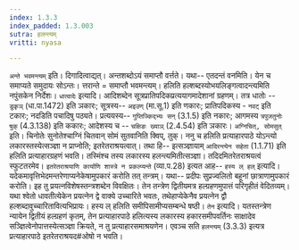 ```yaml
---
index: 1.3.3
index_padded: 1.3.003
sutra: हलन्त्यम्
vritti: nyasa

---
```

`अन्ते भवमन्त्यम्` इति। दिगादित्वाद्यत्। अन्तशब्दोऽयं समाप्तौ वर्त्तते। यथा-- एतदन्तं वनमिति। येन च समाप्यते समुदायः सोऽन्तः। त्तरान्ते = समाप्तौ भवमन्त्यम्। हलिति हल्शब्दस्योभयलिङ्गत्वादन्त्यमिति नपुंसकेन निर्देशः। `धात्वादेः` इत्यादि। आदिशब्देन सूत्रप्रातिपदिकप्रत्ययागमादेशानां ग्रहणम्। तत्र धातोः -- `डुकृञ्` (धा.पा.1472) इति ञकारः; सूत्रस्य-- `अइउण्` (मा.सू.1) इति णकारः; प्रातिपदिकस्य - `नवट्` इति टकारः; नदडिति पचादिषु पठ्यते। प्रत्ययस्य-- `गुप्तिज्किद्भ्यः सन्`
(3.1.5) इति नकारः; आगमस्य `त्रपुजतुनोः षुक्` (4.3.138) इति ककारः; आदेशस्य च -- `चक्षिङः ख्याञ्` (2.4.54) इति ञकारः।
`अग्निचित्, सोमसुत्` इति। चिनोतेः सुनोतेश्चाग्निं चितवान् सोमं सुतवानिति क्विप्, तुक्।
ननु च हलिति प्रत्याहारपाठे योऽन्त्यो लकारस्तस्येत्सञ्ज्ञा न प्राप्नोति; इतरेतराश्रयत्वात्। तथा हि-- इत्सञ्ज्ञायाम् `आदिरन्त्येन सहेता` (1.1.71) इति हलिति प्रत्याहारग्रहणं भवति। तस्मिंश्च तस्य लकारस्य हलन्त्यमितीत्सञ्ज्ञा। तदिदमितरेतराश्रयत्वं स्फुटतरमेव। `इतरेतराश्रयाणि कार्याणि शास्त्रे न प्रकल्प्यन्ते` (व्या.प.28) इत्यत आह-- `हस्य ल् हल्` इत्यादि। यदेकमावृत्तिभेदमन्तरेणाप्यनेकेषामुपकारं करोति तत् तन्त्रम्। यथा-- प्रदीपः सुप्रज्वलितो बहूनां छात्राणामुपकारं करोति। इह तु प्रयत्नविशेषस्तन्त्रशब्देन विवक्षितः। तेन तन्त्रेण द्वितीयमत्र हल्ग्रहणमुपात्तं परिगृहीतं वेदितव्यम्। यथा श्वेतो धावतीत्येकेन प्रयत्नेन द्वे वाक्ये उच्चारिते भवतः, तथेहाप्येकेनैव प्रयत्नेन द्वौ हल्शब्दावुच्चारितावित्यभिप्रायः। हस्य ल् हलिति समीपिसामीप्यसम्बन्धे षष्ठी। `तेन` इत्यादि। यतस्तन्त्रेण न्यायेन द्वितीयं हल्ग्रहणं कृतम्, तेन प्रत्याहारपाठे हलित्यस्य लकारस्य हकारसमीपवर्तिनः साक्षादेव सञ्ज्ञित्वेनोपात्तस्येत्सञ्ज्ञा क्रियते, न तु प्रत्याहारसमाश्रयणेन। एवञ्च सति `हलन्त्यम्` (3.3.3) इत्यत्र प्रत्याहारपाठे इतरेतराश्रयद#ओषो न भवति।